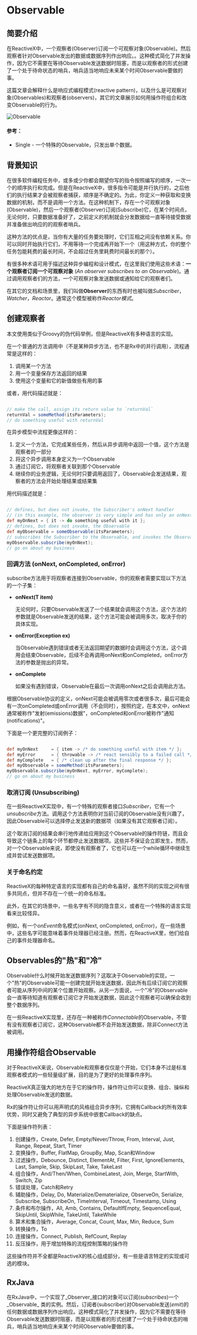 Observable
======

## 简要介绍

在ReactiveX中，一个观察者(Observer)订阅一个可观察对象(Observable)。然后观察者针对Observable发出的数据或数据序列作出响应。。这种模式简化了并发操作，因为它不需要在等待Observable发送数据时阻塞，而是以观察者的形式创建了一个处于待命状态的哨兵，哨兵适当地响应未来某个时间Observable要做的事。

这篇文章会解释什么是响应式编程模式(reactive pattern)，以及什么是可观察对象(Observables)和观察者(observers)，其它的文章展示如何用操作符组合和改变Observable的行为。

![Observable](images/legend.png)

#### 参考：

* Single - 一个特殊的Observable，只发出单个数据。


## 背景知识

在很多软件编程任务中，或多或少你都会期望你写的指令按照编写的顺序，一次一个的顺序执行和完成。但是在ReactiveX中，很多指令可能是并行执行的，之后他们的执行结果才会被观察者捕获，顺序是不确定的。为此，你定义一种获取和变换数据的机制，而不是调用一个方法。在这种机制下，存在一个可观察对象(Observable)，然后一个观察者(Observer)订阅(Subscribe)它，在某个时间点，无论何时，只要数据准备好了，之前定义的机制就会分发数据给一直等待接受数据并准备做出响应的的观察者哨兵。

这种方法的优点是，当你有大量的任务要处理时，它们互相之间没有依赖关系。你可以同时开始执行它们，不用等待一个完成再开始下一个（用这种方式，你的整个任务包能耗费的最长时间，不会超过任务里耗费时间最长的那个）。

有很多种术语可用于描述这种异步编程和设计模式，在这里我们使用这些术语：**一个观察者订阅一个可观察对象** (*An observer subscribes to an Observable*)。通过调用观察者们的方法，一个可观察对象发送数据或通知给它的观察者们。

在其它的文档和场景里，我们叫做**Observer**的东西有时也被叫做*Subscriber*，*Watcher*，*Reactor*。通常这个模型被称作*Reactor模式*。


## 创建观察者

本文使用类似于Groovy的伪代码举例，但是ReactiveX有多种语言的实现。

在一个普通的方法调用中（不是某种异步方法，也不是Rx中的并行调用），流程通常是这样的：

1. 调用某一个方法
2. 用一个变量保存方法返回的结果
3. 使用这个变量和它的新值做些有用的事

或者，用代码描述就是：

```groovy

// make the call, assign its return value to `returnVal`
returnVal = someMethod(itsParameters);
// do something useful with returnVal

```

在异步模型中流程更像这样的：

1. 定义一个方法，它完成某些任务，然后从异步调用中返回一个值，这个方法是观察者的一部分
2. 将这个异步调用本身定义为一个Observable
3. 通过订阅它，将观察者关联到那个Observable
4. 继续你的业务逻辑，无论何时只要调用返回了，Observable会发送结果，观察者的方法会开始处理结果或结果集

用代码描述就是：

```groovy

// defines, but does not invoke, the Subscriber's onNext handler
// (in this example, the observer is very simple and has only an onNext handler)
def myOnNext = { it -> do something useful with it };
// defines, but does not invoke, the Observable
def myObservable = someObservable(itsParameters);
// subscribes the Subscriber to the Observable, and invokes the Observable
myObservable.subscribe(myOnNext);
// go on about my business

```


### 回调方法 (onNext, onCompleted, onError)

subscribe方法用于将观察者连接到Observable，你的观察者需要实现以下方法的一个子集：

* **onNext(T item)**

	无论何时，只要Observable发送了一个结果就会调用这个方法，这个方法的参数就是Observable发送的结果，这个方法可能会被调用多次，取决于你的具体实现。

* **onError(Exception ex)**

	当Observable遇到错误或者无法返回期望的数据时会调用这个方法，这个调用会结束Observable，后续不会再调用onNext和onCompleted，onError方法的参数是抛出的异常。

* **onComplete**

	如果没有遇到错误，Observable在最后一次调用onNext之后会调用此方法。

根据Observable协议的定义，onNext可能会被调用零次或者很多次，最后可能会有一次onCompleted或onError调用（不会同时），按照约定，在本文中，onNext通常被称作"发射(emissions)数据"，onCompleted和onError被称作"通知(notifications)"。

下面是一个更完整的订阅例子：

```groovy

def myOnNext     = { item -> /* do something useful with item */ };
def myError      = { throwable -> /* react sensibly to a failed call */ };
def myComplete   = { /* clean up after the final response */ };
def myObservable = someMethod(itsParameters);
myObservable.subscribe(myOnNext, myError, myComplete);
// go on about my business

```

### 取消订阅 (Unsubscribing)

在一些ReactiveX实现中，有一个特殊的观察者接口*Subscriber*，它有一个*unsubscribe*方法。调用这个方法表明你对当前订阅的Observable没有兴趣了，因此Observable可以选择停止发送新的数据项（如果没有其它观察者订阅）。

这个取消订阅的结果会串行地传递给应用到这个Observable的操作符链，而且会导致这个链条上的每个环节都停止发送数据项。这些并不保证会立即发生，然而，对一个Observable来说，即使没有观察者了，它也可以在一个while循环中继续生成并尝试发送数据项。

### 关于命名约定

ReactiveX的每种特定语言的实现都有自己的命名喜好，虽然不同的实现之间有很多共同点，但并不存在一个统一的命名标准。

此外，在其它的场景中，一些名字有不同的隐含意义，或者在一个特殊的语言实现看来比较怪异。

例如，有一个*onEvent*命名模式(onNext, onCompleted, onError)，在一些场景中，这些名字可能意味着事件处理器已经注册。然而，在ReactiveX里，他们给自己的事件处理器命名。


## Observables的"热"和"冷"

Observable什么时候开始发送数据序列？这取决于Observable的实现，一个"热"的Observable可能一创建完就开始发送数据，因此所有后续订阅它的观察者可能从序列中间的某个位置开始观察。从另一方面说，一个"冷"的Observable会一直等待知道有观察者订阅它才开始发送数据，因此这个观察者可以确保会收到整个数据序列。

在一些ReactiveX实现里，还存在一种被称作*Connectable*的Observable，不管有没有观察者订阅它，这种Observable都不会开始发送数据，除非Connect方法被调用。

## 用操作符组合Observable

对于ReactiveX来说，Observable和观察者仅仅是个开始，它们本身不过是标准观察者模式的一些轻量级扩展，目的是为了更好的处理事件序列。

ReactiveX真正强大的地方在于它的操作符，操作符让你可以变换、组合、操纵和处理Observable发送的数据。

Rx的操作符让你可以用声明式的风格组合异步序列，它拥有Callback的所有效率优势，同时又避免了典型的异步系统中嵌套Callback的缺点。

下面是操作符列表：

1. 创建操作，Create, Defer, Empty/Never/Throw, From, Interval, Just, Range, Repeat, Start, Timer
2. 变换操作，Buffer, FlatMap, GroupBy, Map, Scan和Window
3. 过滤操作，Debounce, Distinct, ElementAt, Filter, First, IgnoreElements, Last, Sample, Skip, SkipLast, Take, TakeLast
4. 组合操作，And/Then/When, CombineLatest, Join, Merge, StartWith, Switch, Zip
5. 错误处理，Catch和Retry
6. 辅助操作，Delay, Do, Materialize/Dematerialize, ObserveOn, Serialize, Subscribe, SubscribeOn, TimeInterval, Timeout, Timestamp, Using
7. 条件和布尔操作，All, Amb, Contains, DefaultIfEmpty, SequenceEqual, SkipUntil, SkipWhile, TakeUntil, TakeWhile
8. 算术和集合操作，Average, Concat, Count, Max, Min, Reduce, Sum
9. 转换操作，To
10. 连接操作，Connect, Publish, RefCount, Replay
11. 反压操作，用于增加特殊的流程控制策略的操作符

这些操作符并不全都是ReactiveX的核心组成部分，有一些是语言特定的实现或可选的模块。

## RxJava

在RxJava中，一个实现了_Observer_接口的对象可以订阅(_subscribes_)一个_Observable_ 类的实例。然后，订阅者(subscriber)对Observable发送(_emit_)的任何数据或数据序列作出响应。这种模式简化了并发操作，因为它不需要在等待Observable发送数据时阻塞，而是以观察者的形式创建了一个处于待命状态的哨兵，哨兵适当地响应未来某个时间Observable要做的事。
